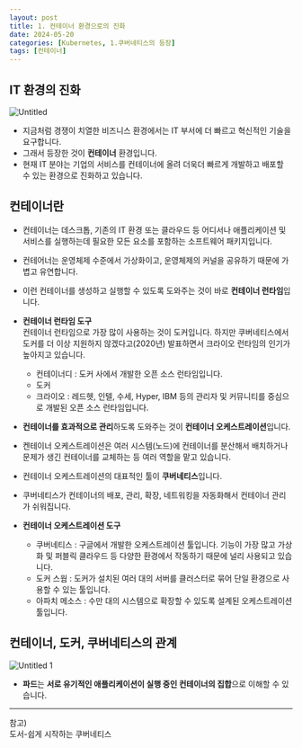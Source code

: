 ```yaml
---
layout: post
title: 1. 컨테이너 환경으로의 진화
date: 2024-05-20
categories: [Kubernetes, 1.쿠버네티스의 등장]
tags: [컨테이너]
---
```


## IT 환경의 진화

![Untitled](https://github.com/xotlr333/xotlr333.github.io/assets/81614820/b53a0ac3-8228-48ce-b9d2-7167a184291e)

- 지금처럼 경쟁이 치열한 비즈니스 환경에서는 IT 부서에 더 빠르고 혁신적인 기술을 요구합니다.
- 그래서 등장한 것이 **컨테이너** 환경입니다.
- 현재 IT 분야는 기업의 서비스를 컨테이너에 올려 더욱더 빠르게 개발하고 배포할 수 있는 환경으로 진화하고 있습니다.

## 컨테이너란

- 컨테이너는 데스크톱, 기존의 IT 환경 또는 클라우드 등 어디서나 애플리케이션 및 서비스를 실행하는데 필요한 모든 요소를 포함하는 소프트웨어 패키지입니다.
- 컨테어너는 운영체제 수준에서 가상화이고, 운영체제의 커널을 공유하기 때문에 가볍고 유연합니다.
- 이런 컨테이너를 생성하고 실행할 수 있도록 도와주는 것이 바로 **컨테이너 런타임**입니다.  


- **컨테이너 런타임 도구**  
    컨테이너 런타임으로 가장 많이 사용하는 것이 도커입니다. 하지만 쿠버네티스에서 도커를 더 이상 지원하지 않겠다고(2020년) 발표하면서 크라이오 런타임의 인기가 높아지고 있습니다.
    - 컨테이너디 : 도커 사에서 개발한 오픈 소스 런타임입니다. 
    - 도커
    - 크라이오 : 레드헷, 인텔, 수세, Hyper, IBM 등의 관리자 및 커뮤니티를 중심으로 개발된 오픈 소스 런타임입니다.  



- **컨테이너를 효과적으로 관리**하도록 도와주는 것이 **컨테이너 오케스트레이션**입니다.
- 켄테이너 오케스트레이션은 여러 시스템(노드)에 컨테이너를 분산해서 배치하거나 문제가 생긴 컨테이너를 교체하는 등 여러 역할을 맡고 있습니다.
- 컨테이너 오케스트레이션의 대표적인 툴이 **쿠버네티스**입니다.
- 쿠버네티스가 컨테이너의 배포, 관리, 확장, 네트워킹을 자동화해서 컨테이너 관리가 쉬워집니다.  


- **컨테이너 오케스트레이션 도구**
  - 쿠버네티스 : 구글에서 개발한 오케스트레이션 툴입니다. 기능이 가장 많고 가상화 및 퍼블릭 클라우드 등 다양한 환경에서 작동하기 때문에 널리 사용되고 있습니다.
  - 도커 스웜 : 도커가 설치된 여러 대의 서버를 클러스터로 묶어 단일 환경으로 사용할 수 있는 툴입니다.
  - 아파치 메소스 : 수만 대의 시스템으로 확장할 수 있도록 설계된 오케스트레이션 툴입니다.

## 컨테이너, 도커, 쿠버네티스의 관계

![Untitled 1](https://github.com/xotlr333/xotlr333.github.io/assets/81614820/a14f0c6d-18e5-4d47-831b-55403d99ff30)
- **파드**는 **서로 유기적인 애플리케이션이 실행 중인 컨테이너의 집합**으로 이해할 수 있습니다.


---
참고)  
도서-쉽게 시작하는 쿠버네티스